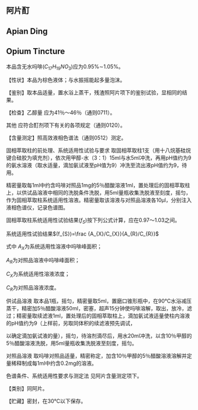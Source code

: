 ## 阿片酊

## Apian Ding

## Opium Tincture

本品含无水吗啡$(C_{17}H_{19}NO_{3})$应为0.95%∼1.05%。

【性状】本品为棕色液体；与水振摇能起多量泡沫。

【鉴别】取本品适量，置水浴上蒸干，残渣照阿片项下的鉴别试验，显相同的结果。

【检查】乙醇量 应为41％～46％（通则0711）。

其他 应符合酊剂项下有关的各项规定（通则0120）。

【含量测定】照高效液相色谱法（通则0512）测定。

固相萃取柱的前处理、系统适用性试验与要求 取固相萃取柱1支（用十八烷基硅烷键合硅胶为填充剂），依次用甲醇-水（3：1）15ml与水5ml冲洗，再用pH值约为9的氨水溶液（取水适量，滴加氨试液至pH值为9）冲洗至流出液pH值约为9，待用。

精密量取每1ml中约含吗啡对照品1mg的5％醋酸溶液1ml，置处理后的固相萃取柱上，以供试品溶液中相同的洗脱条件洗脱，用5ml量瓶收集洗脱液至刻度，摇匀，作为固相萃取柱系统适用性溶液。精密量取该溶液与对照品溶液各10μl，分别注入液相色谱仪，记录色谱图。

固相萃取柱系统适用性试验结果$(f_{S})$按下列公式计算，应在0.97～1.03之间。

系统适用性试验结果$(f_{S})=\frac {A_{X}/C_{X}}{A_{R}/C_{R}}$

式中 $A_{X}$为系统适用性溶液中吗啡峰面积；

$A_{R}$为对照品溶液中吗啡峰面积；

$C_{X}$为系统适用性溶液浓度；

$C_{R}$为对照品溶液浓度。

供试品溶液 取本品1瓶，摇匀，精密量取5ml，置磨口锥形瓶中，在90℃水浴减压蒸干，精密加5％醋酸溶液50ml，密塞，超声15分钟使吗啡溶解，取出，放冷，滤过；精密量取续滤液1ml，置处理后的固相萃取柱上，滴加氨试液适量使柱内溶液的pH值约为9（上样前，另取同体积的续滤液预先调试，

以确定滴加氨试液的量），摇匀，待溶剂滴尽后，用水20ml冲洗，以含10％甲醇的5％醋酸溶液洗脱，用5ml量瓶收集洗脱液至刻度，摇匀。

对照品溶液 取吗啡对照品适量，精密称定，加含10％甲醇的5％醋酸溶液溶解并定量稀释制成每1ml中约含0.2mg的溶液。

色谱条件、系统适用性要求与测定法 见阿片含量测定项下。

【类别】同阿片。

【贮藏】密封，在30℃以下保存。
